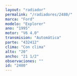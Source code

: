 ```yaml
---
layout: "radiador"
permalink: "/radiadores/2480/"
marca: "Ford"
modelo: "Explorer"
ano: "1995"
motor: "V6 4.0"
transmision: "Automática"
parte: "432412"
clima: "Con clima"
alto: "20"
ancho: "21 1/2"
observaciones: ""
id: "2480"
---
```


